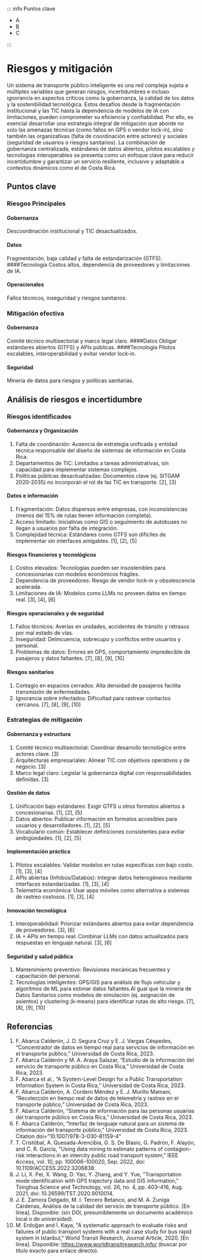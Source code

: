 ::: info Puntos clave

- A
- B
- C

:::

# Riesgos y mitigación

Un sistema de transporte público inteligente es una red compleja sujeta a múltiples variables que generan riesgos, incertidumbres e incluso ignorancia en aspectos críticos como la gobernanza, la calidad de los datos y la sostenibilidad tecnológica. Estos desafíos desde la fragmentación institucional y las TIC hasta la dependencia de modelos de IA con limitaciones, pueden comprometer su eficiencia y confiabilidad. Por ello, es esencial desarrollar una estrategia integral de mitigación que aborde no solo las amenazas técnicas (como fallos en GPS o vendor lock-in), sino también las organizativas (falta de coordinación entre actores) y sociales (seguridad de usuarios o riesgos sanitarios). La combinación de gobernanza centralizada, estándares de datos abiertos, pilotos escalables y tecnologías interoperables se presenta como un enfoque clave para reducir incertidumbre y garantizar un servicio resiliente, inclusivo y adaptable a contextos dinámicos como el de Costa Rica.

## Puntos clave

### Riesgos Principales

#### Gobernanza

Descoordinación institucional y TIC desactualizados.

#### Datos

Fragmentación, baja calidad y falta de estandarización (GTFS).
####Tecnología
Costos altos, dependencia de proveedores y limitaciones de IA.

#### Operacionales

Fallos técnicos, inseguridad y riesgos sanitarios.

### Mitigación efectiva

#### Gobernanza

Comité técnico multisectorial y marco legal claro.
####Datos
Obligar estándares abiertos (GTFS) y APIs públicas.
####Tecnología
Pilotos escalables, interoperabilidad y evitar vendor lock-in.

#### Seguridad

Minería de datos para riesgos y políticas sanitarias.

## Análisis de riesgos e incertidumbre

### Riesgos identificados

#### Gobernanza y Organización

1. Falta de coordinación: Ausencia de estrategia unificada y entidad técnica responsable del diseño de sistemas de información en Costa Rica.
2. Departamentos de TIC: Limitados a tareas administrativas, sin capacidad para implementar sistemas complejos.
3. Políticas públicas desactualizadas: Documentos clave (ej. SITGAM 2020-2035) no incorporan el rol de las TIC en transporte. [2], [3]

#### Datos e información

1. Fragmentación: Datos dispersos entre empresas, con inconsistencias (menos del 15% de rutas tienen información completa).
2. Acceso limitado: Iniciativas como GIS o seguimiento de autobuses no llegan a usuarios por falta de integración.
3. Complejidad técnica: Estándares como GTFS son difíciles de implementar sin interfaces amigables. [1], [2], [5]

#### Riesgos financieros y tecnológicos

1. Costos elevados: Tecnologías pueden ser insostenibles para concesionarias con modelos económicos frágiles.
2. Dependencia de proveedores: Riesgo de vendor lock-in y obsolescencia acelerada.
3. Limitaciones de IA: Modelos como LLMs no proveen datos en tiempo real. [3], [4], [6]

#### Riesgos operacionales y de seguridad

1. Fallos técnicos: Averías en unidades, accidentes de tránsito y retrasos por mal estado de vías.
2. Inseguridad: Delincuencia, sobrecupo y conflictos entre usuarios y personal.
3. Problemas de datos: Errores en GPS, comportamiento impredecible de pasajeros y datos faltantes. [7], [8], [9], [10]

#### Riesgos sanitarios

1. Contagio en espacios cerrados: Alta densidad de pasajeros facilita transmisión de enfermedades.
2. Ignorancia sobre infectados: Dificultad para rastrear contactos cercanos. [7], [8], [9], [10]

### Estrategias de mitigación

#### Gobernanza y estructura

1. Comité técnico multisectorial: Coordinar desarrollo tecnológico entre actores clave. [3]
2. Arquitecturas empresariales: Alinear TIC con objetivos operativos y de negocio. [3]
3. Marco legal claro: Legislar la gobernanza digital con responsabilidades definidas. [3]

#### Gestión de datos

1. Unificación bajo estándares: Exigir GTFS u otros formatos abiertos a concesionarias. [1], [2], [5]
2. Datos abiertos: Publicar información en formatos accesibles para usuarios y desarrolladores. [1], [2], [5]
3. Vocabulario común: Establecer definiciones consistentes para evitar ambigüedades. [1], [2], [5]

#### Implementación práctica

1. Pilotos escalables: Validar modelos en rutas específicas con bajo costo. [1], [3], [4]
2. APIs abiertas (Infobús/Databús): Integrar datos heterogéneos mediante interfaces estandarizadas. [1], [3], [4]
3. Telemetría económica: Usar apps móviles como alternativa a sistemas de rastreo costosos. [1], [3], [4]

#### Innovación tecnológica

1. Interoperabilidad: Priorizar estándares abiertos para evitar dependencia de proveedores. [3], [6]
2. IA + APIs en tiempo real: Combinar LLMs con datos actualizados para respuestas en lenguaje natural. [3], [6]

#### Seguridad y salud pública

1. Mantenimiento preventivo: Revisiones mecánicas frecuentes y capacitación del personal.
2. Tecnologías inteligentes: GPS/GIS para análisis de flujo vehicular y algoritmos de ML para estimar datos faltantes.Al gual que la minería de Datos Sanitarios como modelos de simulación (ej. asignación de asientos) y clustering (k-means) para identificar rutas de alto riesgo. [7], [8], [9], [10]

## Referencias

<Citation doi="10.1007/978-3-030-81159-4" />

1. F. Abarca Calderón, J. D. Segura Cruz y E. J. Vargas Céspedes, “Concentrador de datos en tiempo real para servicios de información en el transporte público,” Universidad de Costa Rica, 2023.
2. F. Abarca Calderón y M. A. Araya Salazar, “Estudio de la información del servicio de transporte público en Costa Rica,” Universidad de Costa Rica, 2023.
3. F. Abarca et al., “A System-Level Design for a Public Transportation Information System in Costa Rica,” Universidad de Costa Rica, 2023.
4. F. Abarca Calderón, A. Cordero Méndez y E. J. Murillo Mamani, “Recolección en tiempo real de datos de telemetría y rastreo en el transporte público,” Universidad de Costa Rica, 2023.
5. F. Abarca Calderón, “Sistema de información para las personas usuarias del transporte público en Costa Rica,” Universidad de Costa Rica, 2023.
6. F. Abarca Calderón, “Interfaz de lenguaje natural para un sistema de información del transporte público,” Universidad de Costa Rica, 2023. Citation doi="10.1007/978-3-030-81159-4"
7. T. Cristóbal, A. Quesada-Arencibia, G. S. De Blasio, G. Padrón, F. Alayón, and C. R. García, "Using data mining to estimate patterns of contagion-risk interactions in an intercity public road transport system," IEEE Access, vol. 10, pp. 100006–100020, Sep. 2022, doi: 10.1109/ACCESS.2022.3206838.
8. J. Li, X. Pei, X. Wang, D. Yao, Y. Zhang, and Y. Yue, "Transportation mode identification with GPS trajectory data and GIS information," Tsinghua Science and Technology, vol. 26, no. 4, pp. 403–416, Aug. 2021, doi: 10.26599/TST.2020.9010014.
9. J. E. Zamora Delgado, M. I. Tercero Betanco, and M. A. Zuniga Cárdenas, Análisis de la calidad del servicio de transporte público. [En línea]. Disponible: (sin DOI, presumiblemente un documento académico local o de universidad).
10. M. Erdoğan and İ. Kaya, "A systematic approach to evaluate risks and failures of public transport systems with a real case study for bus rapid system in Istanbul," World Transit Research, Journal Article, 2020. [En línea]. Disponible: https://www.worldtransitresearch.info/ (buscar por título exacto para enlace directo).
